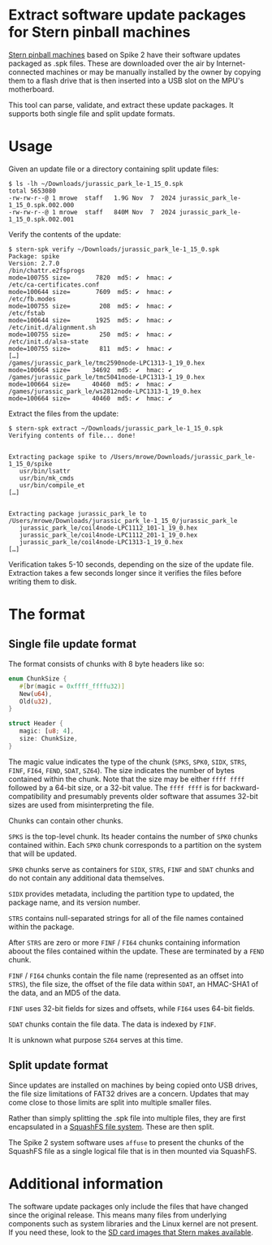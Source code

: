 # Extract software update packages for Stern pinball machines

[Stern pinball machines](https://www.sternpinball.com/) based on Spike 2 have
their software updates packaged as .spk files. These are downloaded over the
air by Internet-connected machines or may be manually installed by the owner by
copying them to a flash drive that is then inserted into a USB slot on the
MPU's motherboard.

This tool can parse, validate, and extract these update packages. It supports both
single file and split update formats.

# Usage

Given an update file or a directory containing split update files:

```
$ ls -lh ~/Downloads/jurassic_park_le-1_15_0.spk
total 5653080
-rw-rw-r--@ 1 mrowe  staff   1.9G Nov  7  2024 jurassic_park_le-1_15_0.spk.002.000
-rw-rw-r--@ 1 mrowe  staff   840M Nov  7  2024 jurassic_park_le-1_15_0.spk.002.001
```

Verify the contents of the update:

```
$ stern-spk verify ~/Downloads/jurassic_park_le-1_15_0.spk
Package: spike
Version: 2.7.0
/bin/chattr.e2fsprogs                                        mode=100755 size=       7820  md5: ✔  hmac: ✔
/etc/ca-certificates.conf                                    mode=100644 size=       7609  md5: ✔  hmac: ✔
/etc/fb.modes                                                mode=100755 size=        208  md5: ✔  hmac: ✔
/etc/fstab                                                   mode=100644 size=       1925  md5: ✔  hmac: ✔
/etc/init.d/alignment.sh                                     mode=100755 size=        250  md5: ✔  hmac: ✔
/etc/init.d/alsa-state                                       mode=100755 size=        811  md5: ✔  hmac: ✔
[…]
/games/jurassic_park_le/tmc2590node-LPC1313-1_19_0.hex       mode=100664 size=      34692  md5: ✔  hmac: ✔
/games/jurassic_park_le/tmc5041node-LPC1313-1_19_0.hex       mode=100664 size=      40460  md5: ✔  hmac: ✔
/games/jurassic_park_le/ws2812node-LPC1313-1_19_0.hex        mode=100664 size=      40460  md5: ✔  hmac: ✔
```

Extract the files from the update:

```
$ stern-spk extract ~/Downloads/jurassic_park_le-1_15_0.spk
Verifying contents of file... done!


Extracting package spike to /Users/mrowe/Downloads/jurassic_park_le-1_15_0/spike
   usr/bin/lsattr
   usr/bin/mk_cmds
   usr/bin/compile_et
[…]


Extracting package jurassic_park_le to /Users/mrowe/Downloads/jurassic_park_le-1_15_0/jurassic_park_le
   jurassic_park_le/coil4node-LPC1112_101-1_19_0.hex
   jurassic_park_le/coil4node-LPC1112_201-1_19_0.hex
   jurassic_park_le/coil4node-LPC1313-1_19_0.hex
[…]
```

Verification takes 5-10 seconds, depending on the size of the update file.
Extraction takes a few seconds longer since it verifies the files before writing
them to disk.

# The format

## Single file update format

The format consists of chunks with 8 byte headers like so:

```rust
enum ChunkSize {
   #[br(magic = 0xffff_ffffu32)]
   New(u64),
   Old(u32),
}

struct Header {
   magic: [u8; 4],
   size: ChunkSize,
}
```

The magic value indicates the type of the chunk (`SPKS`, `SPK0`, `SIDX`,
`STRS`, `FINF`, `FI64`, `FEND`, `SDAT`, `SZ64`). The size indicates the number
of bytes contained within the chunk. Note that the size may be either `ffff ffff`
followed by a 64-bit size, or a 32-bit value. The `ffff ffff` is for
backward-compatibility and presumably prevents older software that assumes
32-bit sizes are used from misinterpreting the file.

Chunks can contain other chunks.

`SPKS` is the top-level chunk. Its header contains the number of `SPK0` chunks
contained within. Each `SPK0` chunk corresponds to a partition on the system
that will be updated.

`SPK0` chunks serve as containers for `SIDX`, `STRS`, `FINF` and `SDAT` chunks
and do not contain any additional data themselves.

`SIDX` provides metadata, including the partition type to updated, the package
name, and its version number. 

`STRS` contains null-separated strings for all of the file names contained
within the package.

After `STRS` are zero or more `FINF` / `FI64` chunks containing information
aboout the files contained within the update. These are terminated by a `FEND`
chunk.

`FINF` / `FI64` chunks contain the file name (represented as an offset into `STRS`), the
file size, the offset of the file data within `SDAT`, an HMAC-SHA1 of the data,
and an MD5 of the data.

`FINF` uses 32-bit fields for sizes and offsets, while `FI64` uses 64-bit fields.

`SDAT` chunks contain the file data. The data is indexed by `FINF`.

It is unknown what purpose `SZ64` serves at this time.


## Split update format

Since updates are installed on machines by being copied onto USB drives, the
file size limitations of FAT32 drives are a concern. Updates that may come
close to those limits are split into multiple smaller files.

Rather than simply splitting the .spk file into multiple files, they are first
encapsulated in a [SquashFS file
system](https://tldp.org/HOWTO/SquashFS-HOWTO/whatis.html). These are then
split.

The Spike 2 system software uses `affuse` to present the chunks of the SquashFS
file as a single logical file that is in then mounted via SquashFS.

# Additional information

The software update packages only include the files that have changed since the
original release. This means many files from underlying components such as
system libraries and the Linux kernel are not present. If you need these, look
to the [SD card images that Stern makes
available](https://sternpinball.com/support/sd-cards/).
